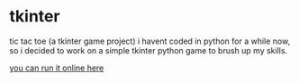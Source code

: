 # tkinter
tic tac toe (a tkinter game project) 
i havent coded in python for a while now, so i decided to work on a simple tkinter python game to brush up my skills.

[you can run it online here](https://replit.com/@gauravkumarsama/ExhaustedPertinentMachinecode#tic_tac_toe.py)
